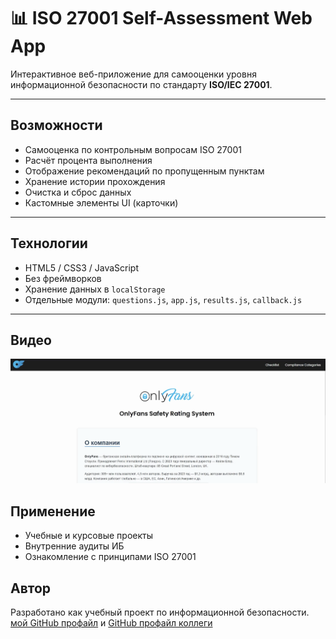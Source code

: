# 📊 ISO 27001 Self-Assessment Web App

Интерактивное веб-приложение для самооценки уровня информационной безопасности по стандарту **ISO/IEC 27001**.

---

## Возможности

- Самооценка по контрольным вопросам ISO 27001
- Расчёт процента выполнения
- Отображение рекомендаций по пропущенным пунктам
- Хранение истории прохождения
- Очистка и сброс данных
- Кастомные элементы UI (карточки)

---

## Технологии

- HTML5 / CSS3 / JavaScript
- Без фреймворков
- Хранение данных в `localStorage`
- Отдельные модули: `questions.js`, `app.js`, `results.js`, `callback.js`

---

## Видео

[![Смотреть демо-видео](./MP4/preview.png)](./MP4/ISO_CyberSecurity.mp4)

## Применение

- Учебные и курсовые проекты
- Внутренние аудиты ИБ
- Ознакомление с принципами ISO 27001

## Автор

Разработано как учебный проект по информационной безопасности.   
[мой GitHub профайл](https://github.com/CozlovschiNichita) и [GitHub профайл коллеги](https://github.com/oladia-code)